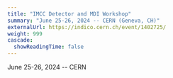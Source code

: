 ```yaml
---
title: "IMCC Detector and MDI Workshop"
summary: "June 25-26, 2024 -- CERN (Geneva, CH)"
externalUrl: https://indico.cern.ch/event/1402725/
weight: 999
cascade:
  showReadingTime: false
---
```


June 25-26, 2024 -- CERN